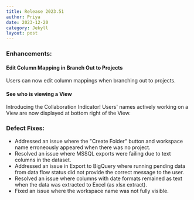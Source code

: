 ```yaml
---
title: Release 2023.51
author: Priya
date: 2023-12-20
category: Jekyll
layout: post
---
```

### Enhancements:

#### Edit Column Mapping in Branch Out to Projects
Users can now edit column mappings when branching out to projects.

#### See who is viewing a View 
Introducing the Collaboration Indicator! Users' names actively working on a View are now displayed at bottom right of the View.

### Defect Fixes:
* Addressed an issue where the "Create Folder" button and workspace name erroneously appeared when there was no project.
* Resolved an issue where MSSQL exports were failing due to text columns in the dataset.
* Addressed an issue in Export to BigQuery where running pending data from data flow status did not provide the correct message to the user.
* Resolved an issue where columns with date formats remained as text when the data was extracted to Excel (as xlsx extract).
* Fixed an issue where the workspace name was not fully visible.
